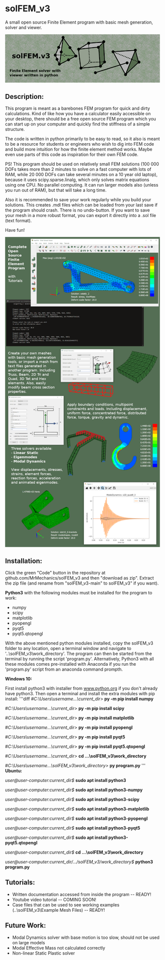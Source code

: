 # solFEM_v3
A small open source Finite Element program with basic mesh generation, solver and viewer.

![alt text](https://github.com/MrMechanics/solFEM_v3/blob/main/Splash/elements.png?raw=true)

Description:
------------

This program is meant as a barebones FEM program for quick and dirty calculations.
Kind of like how you have a calculator easily accessible on your desktop, there
should be a free open source FEM program which you can start up on your computer
and quickly find the stiffness of a simple structure.

The code is written in python primarily to be easy to read, so it also is meant to
be a resource for students or engineers who wish to dig into FEM code and build more 
intuition for how the finite element method works. Maybe even use parts of this 
code as inspiration for their own FEM code.

PS! This program should be used on relatively small FEM solutions (100 000 DOFs 
takes more than 2 minutes to solve on a fast computer with lots of RAM, while 
20 000 DOFs can take several minutes on a 10 year old laptop), because it uses 
scipy.sparse.linalg, which only solves matrix equations using one CPU. No parallel 
computing. It can run larger models also (unless you run out of RAM), but that
will take a long time.

Also it is recommended to save your work regularly while you build your solutions.
This creates .mdl files which can be loaded from your last save if the program
should crash. There is no undo-button. If you want to save your mesh in a more 
robust format, you can export it directly into a .sol file (text format).

Have fun!

![alt text](https://github.com/MrMechanics/solFEM_v3/blob/main/Splash/program.png?raw=true)

Installation:
-------------

Click the green "Code" button in the repository at github.com/MrMechanics/solFEM_v3
and then "download as zip". Extract the zip file (and rename from "solFEM_v3-main" to 
solFEM_v3" if you want).

<b>Python3</b> with the following modules must be installed for the program to work:
- numpy
- scipy
- matplotlib
- pyopengl
- pyqt5
- pyqt5.qtopengl

With the above mentioned python modules installed, copy the solFEM_v3 folder to any location, 
open a terminal window and navigate to '..\solFEM_v3\work_directory'. The program can then be
started from the terminal by running the script 'program.py'. Alternatively, Python3 with all
these modules comes pre-installed with Anaconda if you run the 'program.py' script from an
anaconda command prompth.

<b>Windows 10:</b>

First install python3 with installer from www.python.org if you don't already have python3.
Then open a terminal and install the extra modules with pip install:
'''diff
#<i>C:\Users\username\...\current_dir></i> <b>py -m pip install numpy</b>

#<i>C:\Users\username\...\current_dir></i> <b>py -m pip install scipy</b>

#<i>C:\Users\username\...\current_dir></i> <b>py -m pip install matplotlib</b>

#<i>C:\Users\username\...\current_dir></i> <b>py -m pip install pyopengl</b>

#<i>C:\Users\username\...\current_dir></i> <b>py -m pip install pyqt5</b>

#<i>C:\Users\username\...\current_dir></i> <b>py -m pip install pyqt5.qtopengl</b>

#<i>C:\Users\username\...\current_dir></i> <b>cd ...\solFEM_v3\work_directory</b>

#<i>C:\Users\username\...\solFEM_v3\work_directory></i> <b>py program.py</b>
'''
<b>Ubuntu:</b>

<i>user@user-computer:current_dir$</i> <b>sudo apt install python3</b>

<i>user@user-computer:current_dir$</i> <b>sudo apt install python3-numpy</b>

<i>user@user-computer:current_dir$</i> <b>sudo apt install python3-scipy</b>

<i>user@user-computer:current_dir$</i> <b>sudo apt install python3-matplotlib</b>

<i>user@user-computer:current_dir$</i> <b>sudo apt install python3-pyopengl</b>

<i>user@user-computer:current_dir$</i> <b>sudo apt install python3-pyqt5</b>

<i>user@user-computer:current_dir$</i> <b>sudo apt install python3-pyqt5.qtopengl</b>

<i>user@user-computer:current_dir$</i> <b>cd ...\solFEM_v3\work_directory</b>

<i>user@user-computer:current_dir/.../solFEM_v3/work_directory$</i> <b>python3 program.py</b>



Tutorials:
----------

- Written documentation accessed from inside the program -- READY!
- Youtube video tutorial -- COMING SOON!
- Case files that can be used to see working examples (..\solFEM_v3\Example Mesh Files) -- READY!



Future Work:
------------

- Modal Dynamics solver with base motion is too slow, should not be used on large models
- Modal Effective Mass not calculated correctly
- Non-linear Static Plastic solver


